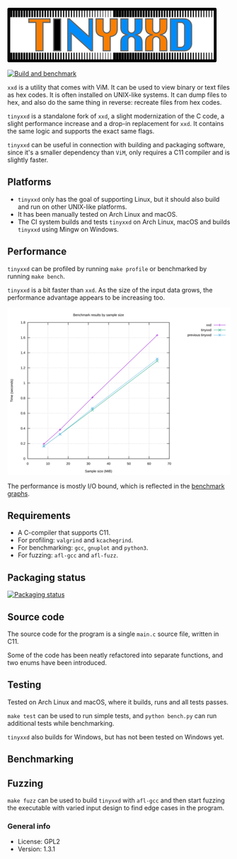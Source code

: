 ![tinyxxd](img/tinyxxd.png)


[![Build and benchmark](https://github.com/xyproto/tinyxxd/actions/workflows/build_and_bench.yml/badge.svg)](https://github.com/xyproto/tinyxxd/actions/workflows/build_and_bench.yml)

`xxd` is a utility that comes with ViM. It can be used to view binary or text files as hex codes. It is often installed on UNIX-like systems. It can dump files to hex, and also do the same thing in reverse: recreate files from hex codes.

`tinyxxd` is a standalone fork of `xxd`, a slight modernization of the C code, a slight performance increase and a drop-in replacement for `xxd`. It contains the same logic and supports the exact same flags.

`tinyxxd` can be useful in connection with building and packaging software, since it's a smaller dependency than `ViM`, only requires a C11 compiler and is slightly faster.

## Platforms

* `tinyxxd` only has the goal of supporting Linux, but it should also build and run on other UNIX-like platforms.
* It has been manually tested on Arch Linux and macOS.
* The CI system builds and tests `tinyxxd` on Arch Linux, macOS and builds `tinyxxd` using Mingw on Windows.

## Performance

`tinyxxd` can be profiled by running `make profile` or benchmarked by running `make bench`.

`tinyxxd` is a bit faster than `xxd`. As the size of the input data grows, the performance advantage appears to be increasing too.

![performance graph](img/graph_by_size.svg)

The performance is mostly I/O bound, which is reflected in the [benchmark graphs](benchmark_results.md).

## Requirements

* A C-compiler that supports C11.
* For profiling: `valgrind` and `kcachegrind`.
* For benchmarking: `gcc`, `gnuplot` and `python3`.
* For fuzzing: `afl-gcc` and `afl-fuzz`.

## Packaging status

[![Packaging status](https://repology.org/badge/vertical-allrepos/tinyxxd.svg)](https://repology.org/project/tinyxxd/versions)

## Source code

The source code for the program is a single `main.c` source file, written in C11.

Some of the code has been neatly refactored into separate functions, and two enums have been introduced.

## Testing

Tested on Arch Linux and macOS, where it builds, runs and all tests passes.

`make test` can be used to run simple tests, and `python bench.py` can run additional tests while benchmarking.

`tinyxxd` also builds for Windows, but has not been tested on Windows yet.

## Benchmarking


## Fuzzing

`make fuzz` can be used to build `tinyxxd` with `afl-gcc` and then start fuzzing the executable with varied input design to find edge cases in the program.

### General info

* License: GPL2
* Version: 1.3.1
